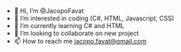 - 👋 Hi, I’m @JacopoFavat
- 👀 I’m interested in coding (C#, HTML, Javascript, CSS)
- 🌱 I’m currently learning C# and HTML
- 💞️ I’m looking to collaborate on new project
- 📫 How to reach me jacopo.favat@gmail.com

<!---
JacopoFavat/JacopoFavat is a ✨ special ✨ repository because its `README.md` (this file) appears on your GitHub profile.
You can click the Preview link to take a look at your changes.
--->
